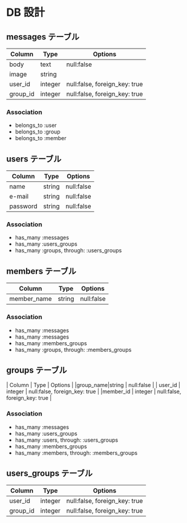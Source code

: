 # DB 設計

## messages テーブル

| Column   | Type    | Options                       |
| -------- | ------- | ----------------------------- |
| body     | text    | null:false                    |
| image    | string  |                               |
| user_id  | integer | null:false, foreign_key: true |
| group_id | integer | null:false, foreign_key: true |

### Association

- belongs_to :user
- belongs_to :group
- belongs_to :member

## users テーブル

| Column   | Type   | Options    |
| -------- | ------ | ---------- |
| name     | string | null:false |
| e-mail   | string | null:false |
| password | string | null:false |

### Association

- has_many :messages
- has_many :users_groups
- has_many :groups, through: :users_groups

## members テーブル

| Column      | Type   | Options    |
| ----------- | ------ | ---------- |
| member_name | string | null:false |

### Association

- has_many :messages
- has_many :messages
- has_many :members_groups
- has_many :groups, through: :members_groups

## groups テーブル

| Column | Type | Options |
|group_name|string | null:false |
| user_id | integer | null:false, foreign_key: true |
|member_id | integer | null:false, foreign_key: true |

### Association

- has_many :messages
- has_many :users_groups
- has_many :users, through: :users_groups
- has_many :members_groups
- has_many :members, through: :members_groups

## users_groups テーブル

| Column   | Type    | Options                       |
| -------- | ------- | ----------------------------- |
| user_id  | integer | null:false, foreign_key: true |
| group_id | integer | null:false, foreign_key: true |
